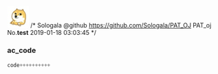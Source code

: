 ![](https://github.com/Sologala/SomeThings/blob/master/face.jpg?raw=true)
/*
    Sologala   @github    https://github.com/Sologala/PAT_OJ
    PAT_oj No.**test**
    2019-01-18 03:03:45
*/


### **ac_code**
```c
code++++++++++
```










